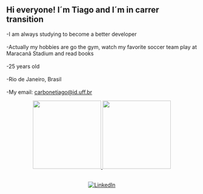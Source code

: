 
## Hi everyone! I´m Tiago and I´m in carrer transition
-I am always studying to become a better developer 
<br>
<br>
-Actually my hobbies are go the gym, watch my favorite soccer team play at Maracanã Stadium and read books 
<br>
<br>
-25 years old
<br>
<br>
-Rio de Janeiro, Brasil
<br>
<br>
-My email: carbonetiago@id.uff.br



<div align="center">
  <a href="https://github.com/tiagocarbone">
  <img height=180em" src="https://github-readme-stats.vercel.app/api?username=tiagocarbone&show_icons=true&theme=dark&include_all_commits=true&count_private=true"/>
  <img height="180em" src="https://github-readme-stats.vercel.app/api/top-langs/?username=tiagocarbone&layout=compact&langs_count=7&theme=dark"/>
<div style="text-align: center;">

<br>

[![LinkedIn](https://img.shields.io/badge/LinkedIn-0077B5?style=for-the-badge&logo=linkedin&logoColor=white)](https://www.linkedin.com/in/tiago-carbone-do-nascimento-5544a223a/)

</div>

  
  </div>

